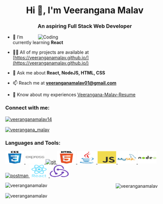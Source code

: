 <h1 align="center">Hi 👋, I'm Veerangana Malav</h1>
<h3 align="center">An aspiring Full Stack Web Developer</h3>
<img align="right" alt="Coding" width="400" src="https://contentstatic.techgig.com/photo/87903668.cms" />

- 🌱 I’m currently learning **React**

- 👨‍💻 All of my projects are available at [https://veeranganamalav.github.io/](https://veeranganamalav.github.io/)

- 💬 Ask me about **React, NodeJS, HTML, CSS**

- 📫 Reach me at **veeranganamalav01@gmail.com**

- 📄 Know about my experiences [Veerangana-Malav-Resume](https://drive.google.com/file/d/1pXXENn_m-X9xgEXNGgnFWM7DI7zPTi2N/view?usp=sharing)

<h3 align="left">Connect with me:</h3>
<p align="left">
<a href="https://linkedin.com/in/veeranganamalav14" target="blank"><img align="center" src="https://raw.githubusercontent.com/rahuldkjain/github-profile-readme-generator/master/src/images/icons/Social/linked-in-alt.svg" alt="veeranganamalav14" height="30" width="40" /></a>

<a href="https://www.leetcode.com/veerangana_malav" target="blank"><img align="center" src="https://raw.githubusercontent.com/rahuldkjain/github-profile-readme-generator/master/src/images/icons/Social/leet-code.svg" alt="veerangana_malav" height="30" width="40" /></a>
</p>

<h3 align="left">Languages and Tools:</h3>
<p align="left"> <a href="https://www.w3schools.com/css/" target="_blank" rel="noreferrer"> <img src="https://raw.githubusercontent.com/devicons/devicon/master/icons/css3/css3-original-wordmark.svg" alt="css3" width="60" height="40"/> </a> <a href="https://expressjs.com" target="_blank" rel="noreferrer"> <img src="https://raw.githubusercontent.com/devicons/devicon/master/icons/express/express-original-wordmark.svg" alt="express" width="60" height="40"/> </a> <a href="https://git-scm.com/" target="_blank" rel="noreferrer"> <img src="https://www.vectorlogo.zone/logos/git-scm/git-scm-icon.svg" alt="git" width="40" height="40"/> </a> <a href="https://www.w3.org/html/" target="_blank" rel="noreferrer"> <img src="https://raw.githubusercontent.com/devicons/devicon/master/icons/html5/html5-original-wordmark.svg" alt="html5" width="60" height="40"/> </a> <a href="https://www.java.com" target="_blank" rel="noreferrer"> <img src="https://raw.githubusercontent.com/devicons/devicon/master/icons/java/java-original.svg" alt="java" width="60" height="40"/> </a> <a href="https://developer.mozilla.org/en-US/docs/Web/JavaScript" target="_blank" rel="noreferrer"> <img src="https://raw.githubusercontent.com/devicons/devicon/master/icons/javascript/javascript-original.svg" alt="javascript" width="60" height="40"/> </a> <a href="https://www.mysql.com/" target="_blank" rel="noreferrer"> <img src="https://raw.githubusercontent.com/devicons/devicon/master/icons/mysql/mysql-original-wordmark.svg" alt="mysql" width="60" height="40"/> </a> <a href="https://nodejs.org" target="_blank" rel="noreferrer"> <img src="https://raw.githubusercontent.com/devicons/devicon/master/icons/nodejs/nodejs-original-wordmark.svg" alt="nodejs" width="60" height="40"/> </a> <a href="https://postman.com" target="_blank" rel="noreferrer"> <img src="https://www.vectorlogo.zone/logos/getpostman/getpostman-icon.svg" alt="postman" width="50" height="40"/> </a> <a href="https://reactjs.org/" target="_blank" rel="noreferrer"> <img src="https://raw.githubusercontent.com/devicons/devicon/master/icons/react/react-original-wordmark.svg" alt="react" width="60" height="40"/> </a> <a href="https://redux.js.org" target="_blank" rel="noreferrer"> <img src="https://raw.githubusercontent.com/devicons/devicon/master/icons/redux/redux-original.svg" alt="redux" width="60" height="40"/> </a></p>

<p><img align="left" src="https://github-readme-stats.vercel.app/api/top-langs?username=VeeranganaMalav&show_icons=true&locale=en&layout=compact" alt="veeranganamalav" width="350"/></p>

<p><img align="center" src="https://github-readme-stats.vercel.app/api?username=VeeranganaMalav&show_icons=true&locale=en" alt="veeranganamalav"/></p>

<p><img align="left" src="https://github-readme-streak-stats.herokuapp.com/?user=veeranganamalav" alt="veeranganamalav"/></p>
